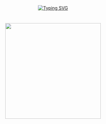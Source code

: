 <div align="center">
  <a href="https://git.io/typing-svg">
    <img src="https://readme-typing-svg.demolab.com?font=consolas&weight=800&size=32&duration=4000&pause=2000&color=F8D86A&background=E2E1E400&center=true&vCenter=true&width=435&lines=Welcome+to+my+github+%F0%9F%8C%BC" alt="Typing SVG" />
  </a>
<h1></h1>
</div>
<div align="center">
  <img align="center" width="300" src="https://github-readme-stats.vercel.app/api?username=Capybaring&theme=transparent&include_all_commits=true&show_icons=true&hide_border=true"/>
</div>
